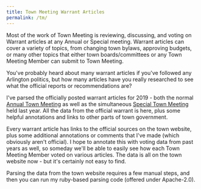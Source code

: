 ```yaml
---
title: Town Meeting Warrant Articles
permalink: /tm/
---
```


Most of the work of Town Meeting is reviewing, discussing, and voting 
on Warrant articles at any Annual or Special meeting.  Warrant articles 
can cover a variety of topics, from changing town bylaws, approving budgets, 
or many other topics that either town boards/committees or any Town Meeting 
Member can submit to Town Meeting.

You've probably heard about many warrant articles if you've followed 
any Arlington politics, but how many articles have you really researched 
to see what the official reports or recommendations are?

I've parsed the officially posted warrant articles for 2019 - both the 
normal [Annual Town Meeting](/tm/2019) as well as the simultaneous [Special Town Meeting](/tm/2019special) 
held last year.  All the data from the official warrant is here, plus 
some helpful annotations and links to other parts of town government.

Every warrant article has links to the official sources on the town 
website, plus some additional annotations or comments that I've made 
(which obviously aren't official).  I hope to annotate this with voting 
data from past years as well, so someday we'll be able to easily see 
how each Town Meeting Member voted on various articles.  The data is all 
on the town website now - but it's certainly not easy to find.

Parsing the data from the town website requires a few manual steps, 
and then you can run my ruby-based parsing code (offered under Apache-2.0).
